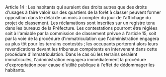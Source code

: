 Article 14 : Les habitants qui auraient des droits autres que des
droits d'usages à faire valoir sur des quartiers de la forêt à classer
peuvent former opposition dans le délai de un mois à compter du jour de
l'affichage du projet de classement.
Les réclamations sont inscrites sur un registre tenu dans les bureaux de
la Préfecture.
Les contestations pourront être réglées soit à l'amiable par la
commission de classement prévue à l'article 15, soit par la voie de la
procédure d'immatriculation que l'administration engagera au plus tôt
pour les terrains contestés ; les occupants porteront alors leurs
revendications devant les tribunaux compétents en intervenant dans
cette procédure d'immatriculation.
Dans le cas où les terrains seraient immatriculés, l'adminis­tration
engagera immédiatement la procédure d'expropriation pour cause
d'utilité publique à l'effet de dédommager les habitants.